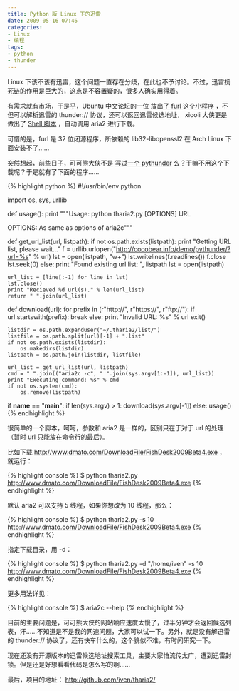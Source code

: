 ```yaml
---
title: Python 版 Linux 下的迅雷
date: 2009-05-16 07:46
categories:
- Linux
- 编程
tags:
- python
- thunder
---
```


Linux
下该不该有迅雷，这个问题一直存在分歧，在此也不予讨论。不过，迅雷抗死链的作用是巨大的，这点是不容置疑的，很多人确实用得着。

有需求就有市场，于是乎，Ubuntu 中文论坛的一位 [放出了 furl
这个小程序](http://forum.ubuntu.org.cn/viewtopic.php?f=73&t=195557)
，不但可以解析迅雷的 thunder:// 协议，还可以返回迅雷候选地址， xiooli
大侠更是做出了 [Shell
脚本](http://joolix.com/2009/04/script-for-downloading-thunder-sources/)
，自动调用 aria2 进行下载。

可惜的是，furl 是 32 位闭源程序，所依赖的 lib32-libopenssl2 在 Arch
Linux 下面安装不了……

突然想起，前些日子，可可熊大侠不是 [写过一个
pythunder](http://cocobear.info/blog/2009/05/04/rewrite-pythunder/)
么？干嘛不用这个下载呢？于是就有了下面的程序……

{% highlight python %}
#!/usr/bin/env python

import os, sys, urllib

def usage():
    print """Usage: python tharia2.py [OPTIONS] URL

OPTIONS: As same as options of aria2c"""

def get_url_list(url, listpath):
    if not os.path.exists(listpath):
        print "Getting URL list, please wait..."
        f = urllib.urlopen("http://cocobear.info/demo/pythunder/?url=%s" % url)
        lst = open(listpath, "w+")
        lst.writelines(f.readlines())
        f.close
        lst.seek(0)
    else:
        print "Found existing url list: ", listpath
        lst = open(listpath)

    url_list = [line[:-1] for line in lst]
    lst.close()
    print "Recieved %d url(s)." % len(url_list)
    return " ".join(url_list)

def download(url):
    for prefix in (r"http://", r"https://", r"ftp://"):
        if url.startswith(prefix):
            break
    else:
        print "Invalid URL: %s" % url
        exit()

    listdir = os.path.expanduser("~/.tharia2/list/")
    listfile = os.path.split(url)[-1] + ".list"
    if not os.path.exists(listdir):
        os.makedirs(listdir)
    listpath = os.path.join(listdir, listfile)

    url_list = get_url_list(url, listpath)
    cmd = " ".join(("aria2c -c", " ".join(sys.argv[1:-1]), url_list))
    print "Executing command: %s" % cmd
    if not os.system(cmd):
        os.remove(listpath)

if __name__ == "__main__":
    if len(sys.argv) > 1:
        download(sys.argv[-1])
    else:
        usage()
{% endhighlight %}

很简单的一个脚本，呵呵，参数和 aria2 是一样的，区别只在于对于 url
的处理（暂时 url 只能放在命令行的最后）。

比如下载 <http://www.dmato.com/DownloadFile/FishDesk2009Beta4.exe>
，就运行：

{% highlight console %}
$ python tharia2.py http://www.dmato.com/DownloadFile/FishDesk2009Beta4.exe
{% endhighlight %}

默认 aria2 可以支持 5 线程，如果你想改为 10 线程，那么：

{% highlight console %}
$ python tharia2.py -s 10 http://www.dmato.com/DownloadFile/FishDesk2009Beta4.exe
{% endhighlight %}

指定下载目录，用 -d：

{% highlight console %}
$ python tharia2.py -d "/home/iven" -s 10 http://www.dmato.com/DownloadFile/FishDesk2009Beta4.exe
{% endhighlight %}

更多用法详见：

{% highlight console %}
$ aria2c --help
{% endhighlight %}

目前的主要问题是，可可熊大侠的网站响应速度太慢了，过半分钟才会返回候选列表，汗……不知道是不是我的网速问题，大家可以试一下。另外，就是没有解迅雷的
thunder:// 协议了，还有快车什么的，这个貌似不难，有时间研究一下。

现在还没有开源版本的迅雷候选地址搜索工具，主要大家怕流传太广，遭到迅雷封锁。但是还是好想看看代码是怎么写的啊……

最后，项目的地址：
[<http://github.com/iven/tharia2/>](http://github.com/iven/tharia2/)


